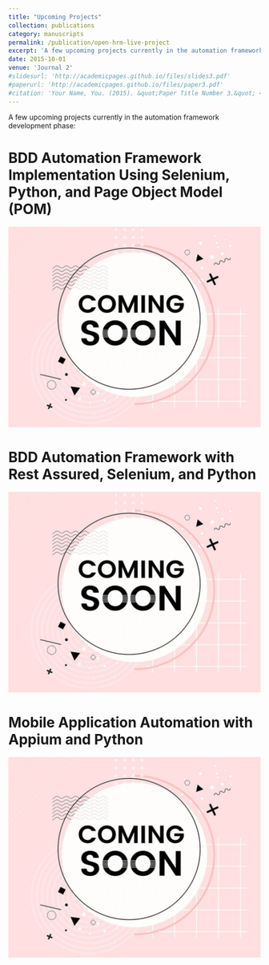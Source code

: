 ```yaml
---
title: "Upcoming Projects"
collection: publications
category: manuscripts
permalink: /publication/open-hrm-live-project
excerpt: 'A few upcoming projects currently in the automation framework development phase.'
date: 2015-10-01
venue: 'Journal 2'
#slidesurl: 'http://academicpages.github.io/files/slides3.pdf'
#paperurl: 'http://academicpages.github.io/files/paper3.pdf'
#citation: 'Your Name, You. (2015). &quot;Paper Title Number 3.&quot; <i>Journal 1</i>. 1(3).'
---
```



A few upcoming projects currently in the automation framework development phase:

BDD Automation Framework Implementation Using Selenium, Python, and Page Object Model (POM)
======
<img src='/images/coming_soon.png' width="600" height="400">

BDD Automation Framework with Rest Assured, Selenium, and Python
======
<img src='/images/coming_soon.png' width="600" height="400">


Mobile Application Automation with Appium and Python
======
<img src='/images/coming_soon.png' width="600" height="400">